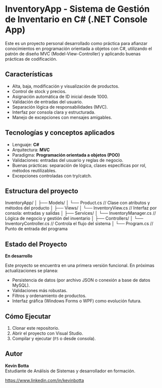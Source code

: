 #  InventoryApp - Sistema de Gestión de Inventario en C# (.NET Console App)

Este es un proyecto personal desarrollado como práctica para afianzar conocimientos en programación orientada a objetos con C#, utilizando el patrón de diseño MVC (Model-View-Controller) y aplicando buenas prácticas de codificación.

##  Características

- Alta, baja, modificación y visualización de productos.
- Control de stock y precios.
- Asignación automática de ID inicial desde 1000.
- Validación de entradas del usuario.
- Separación lógica de responsabilidades (MVC).
- Interfaz por consola clara y estructurada.
- Manejo de excepciones con mensajes amigables.

##  Tecnologías y conceptos aplicados

- Lenguaje: **C#**
- Arquitectura: **MVC**
- Paradigma: **Programación orientada a objetos (POO)**
- Validaciones: entradas del usuario y reglas de negocio.
- Buenas prácticas: separación de lógica, clases específicas por rol, métodos reutilizables.
- Excepciones controladas con try/catch.

## Estructura del proyecto

InventoryApp/
│
├── Models/
│ └── Product.cs // Clase con atributos y métodos del producto
│
├── Views/
│ └── InventoryView.cs // Interfaz por consola: entradas y salidas
│
├── Services/
│ └── InventoryManager.cs // Lógica de negocio y gestión del inventario
│
├── Controllers/
│ └── InventoryController.cs // Controla el flujo del sistema
│
└── Program.cs // Punto de entrada del programa

## Estado del Proyecto

**En desarrollo**

Este proyecto se encuentra en una primera versión funcional. En próximas actualizaciones se planea:

- Persistencia de datos (por archivo JSON o conexión a base de datos MySQL).
- Validaciones más robustas.
- Filtros y ordenamiento de productos.
- Interfaz gráfica (Windows Forms o WPF) como evolución futura.

## Cómo Ejecutar

1. Clonar este repositorio.
2. Abrir el proyecto con Visual Studio.
3. Compilar y ejecutar (`F5` o desde consola).


## Autor

**Kevin Botta**  
Estudiante de Análisis de Sistemas y desarrollador en formación.  

https://www.linkedin.com/in/kevinbotta